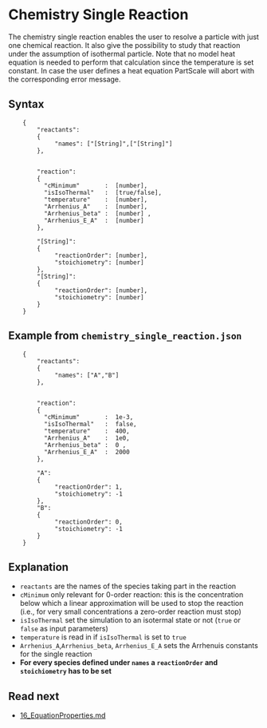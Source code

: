 Chemistry Single Reaction
======================
The chemistry single reaction enables the user to resolve a particle with just one chemical reaction. It also give the possibility to study that reaction under the assumption of isothermal particle.
Note that no model heat equation is needed to perform that calculation since the temperature is set constant. In case the user  defines a heat equation PartScale will abort with the corresponding error message.

Syntax 
-------------------

````
    {
        "reactants":
        {
             "names": ["[String]",["[String]"]
        },
    
    
        "reaction":
    	{
    	  "cMinimum"       :  [number],
          "isIsoThermal"   :  [true/false],
          "temperature"    :  [number],  
          "Arrhenius_A"    :  [number],
          "Arrhenius_beta" :  [number] ,
          "Arrhenius_E_A"  :  [number]
        },
    
        "[String]":
        {
             "reactionOrder": [number],
             "stoichiometry": [number]
        },
        "[String]":
        {
             "reactionOrder": [number],
             "stoichiometry": [number]
        }
    }
````

Example from `chemistry_single_reaction.json`
------------------------------

````
    {
        "reactants":
        {
             "names": ["A","B"]
        },
    
    
        "reaction":
    	{
    	  "cMinimum"       :  1e-3,
          "isIsoThermal"   :  false,
          "temperature"    :  400,  
          "Arrhenius_A"    :  1e0,
          "Arrhenius_beta" :  0 ,
          "Arrhenius_E_A"  :  2000
        },
    
        "A":
        {
             "reactionOrder": 1,
             "stoichiometry": -1
        },
        "B":
        {
             "reactionOrder": 0,
             "stoichiometry": -1
        }
    }
```` 

 Explanation
----------------
- `reactants` are the names of the species taking part in the reaction
- `cMinimum` only relevant for 0-order reaction: this is the concentration below which a linear approximation will be used to stop the reaction (i.e., for very small concentrations a zero-order reaction must stop)
- `isIsoThermal` set the simulation to an isotermal state or not (`true` or `false` as input parameters)
- `temperature` is read in if `isIsoThermal` is set to `true`
- `Arrhenius_A`,`Arrhenius_beta`, `Arrhenius_E_A` sets the Arrhenuis constants for the single reaction
- **For every species defined under `names` a `reactionOrder` and `stoichiometry` has to be set**


Read next
-----------
 - [16_EquationProperties.md](16_EquationProperties.md)
